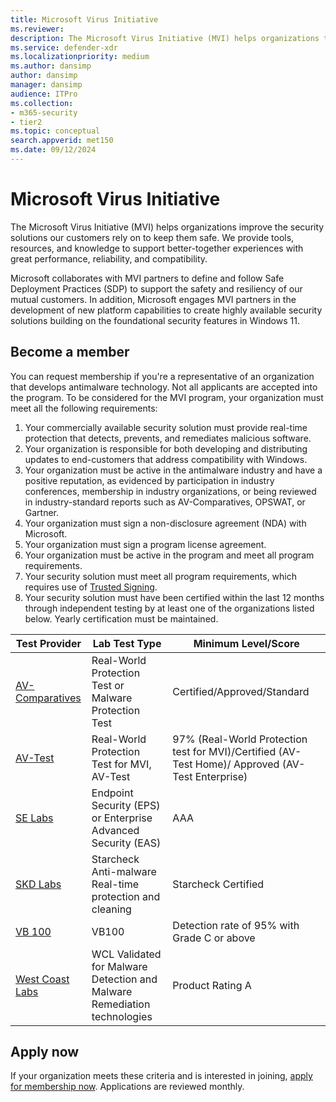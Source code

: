 ```yaml
---
title: Microsoft Virus Initiative
ms.reviewer: 
description: The Microsoft Virus Initiative (MVI) helps organizations that make antivirus or antimalware products integrate with Windows and share telemetry with Microsoft.
ms.service: defender-xdr
ms.localizationpriority: medium
ms.author: dansimp
author: dansimp
manager: dansimp
audience: ITPro
ms.collection: 
- m365-security
- tier2
ms.topic: conceptual
search.appverid: met150
ms.date: 09/12/2024
---
```


# Microsoft Virus Initiative

The Microsoft Virus Initiative (MVI) helps organizations improve the security solutions our customers rely on to keep them safe. We provide tools, resources, and knowledge to support better-together experiences with great performance, reliability, and compatibility.

Microsoft collaborates with MVI partners to define and follow Safe Deployment Practices (SDP) to support the safety and resiliency of our mutual customers. In addition, Microsoft engages MVI partners in the development of new platform capabilities to create highly available security solutions building on the foundational security features in Windows 11.

## Become a member

You can request membership if you're a representative of an organization that develops antimalware technology. Not all applicants are accepted into the program.
To be considered for the MVI program, your organization must meet all the following requirements:

1. Your commercially available security solution must provide real-time protection that detects, prevents, and remediates malicious software.
1. Your organization is responsible for both developing and distributing updates to end-customers that address compatibility with Windows.
1. Your organization must be active in the antimalware industry and have a positive reputation, as evidenced by participation in industry conferences, membership in industry organizations, or being reviewed in industry-standard reports such as AV-Comparatives, OPSWAT, or Gartner.
1. Your organization must sign a non-disclosure agreement (NDA) with Microsoft.
1. Your organization must sign a program license agreement. 
1. Your organization must be active in the program and meet all program requirements.
1. Your security solution must meet all program requirements, which requires use of [Trusted Signing](/azure/trusted-signing).
1. Your security solution must have been certified within the last 12 months through independent testing by at least one of the organizations listed below. Yearly certification must be maintained.

|Test Provider|Lab Test Type|Minimum Level/Score|
| -------- | -------- | -------- |
|[AV-Comparatives](https://www.av-comparatives.org/testmethod/real-world-protection-tests)|Real-World Protection Test or Malware Protection Test|Certified/Approved/Standard|
|[AV-Test](https://www.av-test.org/en/about-the-institute/certification)|Real-World Protection Test for MVI, AV-Test |97% (Real-World Protection test for MVI)/Certified (AV-Test Home)/ Approved (AV-Test Enterprise)|
|[SE Labs](https://selabs.uk/en/reports/)|Endpoint Security (EPS) or Enterprise Advanced Security (EAS)|AAA|
|[SKD Labs](https://www.skdlabs.com/html/english/)|Starcheck Anti-malware Real-time protection and cleaning|Starcheck Certified|
|[VB 100](https://www.virusbulletin.com/testing/vb100/vb100-methodology/vb100-methodology-ver1-1)|VB100|Detection rate of 95% with Grade C or above|
|[West Coast Labs](https://www.westcoastlabs.com/wclvalid)|WCL Validated for Malware Detection and Malware Remediation technologies|Product Rating A|

## Apply now

If your organization meets these criteria and is interested in joining, [apply for membership now](https://forms.office.com/Pages/ResponsePage.aspx?id=v4j5cvGGr0GRqy180BHbRxusDUkejalGp0OAgRTWC7BUQVRYUEVMNlFZUjFaUDY2T1U1UDVVU1NKVi4u). Applications are reviewed monthly.
